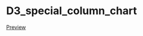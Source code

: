 # D3_special_column_chart
[Preview](http://htmlpreview.github.com/?https://github.com/yueMaHello/D3_special_column_chart/blob/master/barchart.html)
